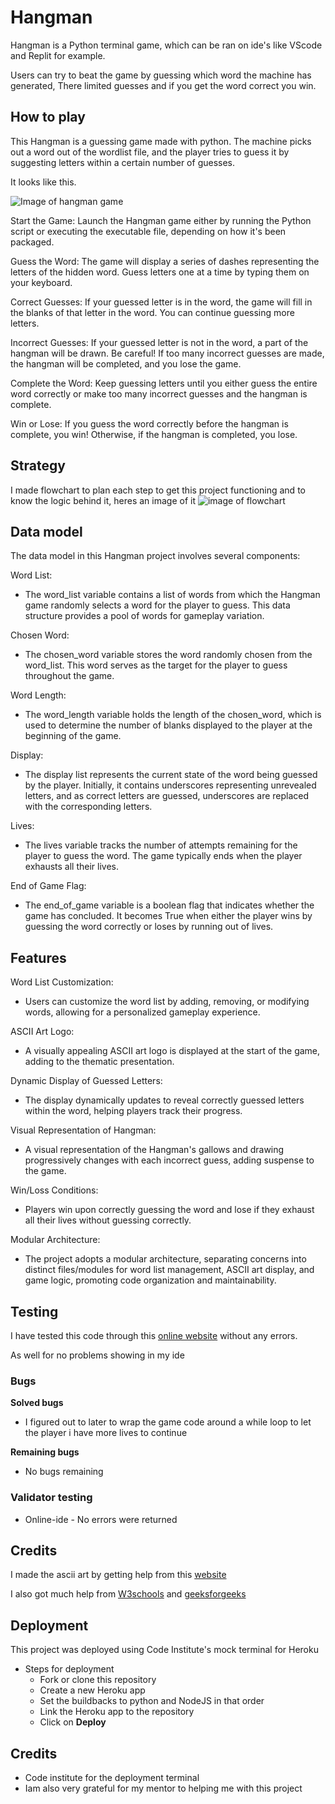# Hangman
Hangman is a Python terminal game, which can be ran on ide's like VScode and Replit for example.

Users can try to beat the game by guessing which word the machine has generated, There limited guesses and if you get the word correct you win.


## How to play

This Hangman is a guessing game made with python. The machine picks out a word out of the wordlist file, and the player tries to guess it by suggesting letters within a certain number of guesses. 

It looks like this.

![Image of hangman game](https://github.com/Hazarsoysuren/Hangman2/blob/main/images/hangman.png?raw=true)

Start the Game: Launch the Hangman game either by running the Python script or executing the executable file, depending on how it's been packaged.

Guess the Word: The game will display a series of dashes representing the letters of the hidden word. Guess letters one at a time by typing them on your keyboard.

Correct Guesses: If your guessed letter is in the word, the game will fill in the blanks of that letter in the word. You can continue guessing more letters.

Incorrect Guesses: If your guessed letter is not in the word, a part of the hangman will be drawn. Be careful! If too many incorrect guesses are made, the hangman will be completed, and you lose the game.

Complete the Word: Keep guessing letters until you either guess the entire word correctly or make too many incorrect guesses and the hangman is complete.

Win or Lose: If you guess the word correctly before the hangman is complete, you win! Otherwise, if the hangman is completed, you lose.



## Strategy

I made flowchart to plan each step to get this project functioning and to know the logic behind it, heres an image of it ![image of flowchart](https://github.com/Hazarsoysuren/Hangman2/blob/main/images/strategi.png?raw=true)

## Data model 
The data model in this Hangman project involves several components:

Word List:

- The word_list variable contains a list of words from which the Hangman game randomly selects a word for the player to guess. This data structure provides a pool of words for gameplay variation.

Chosen Word:

- The chosen_word variable stores the word randomly chosen from the word_list. This word serves as the target for the player to guess throughout the game.

Word Length:

- The word_length variable holds the length of the chosen_word, which is used to determine the number of blanks displayed to the player at the beginning of the game.

Display:

- The display list represents the current state of the word being guessed by the player. Initially, it contains underscores representing unrevealed letters, and as correct letters are guessed, underscores are replaced with the corresponding letters.

Lives:

- The lives variable tracks the number of attempts remaining for the player to guess the word. The game typically ends when the player exhausts all their lives.

End of Game Flag:

- The end_of_game variable is a boolean flag that indicates whether the game has concluded. It becomes True when either the player wins by guessing the word correctly or loses by running out of lives.

## Features 
Word List Customization:

- Users can customize the word list by adding, removing, or modifying words, allowing for a personalized gameplay experience.

ASCII Art Logo:

- A visually appealing ASCII art logo is displayed at the start of the game, adding to the thematic presentation.

Dynamic Display of Guessed Letters:

- The display dynamically updates to reveal correctly guessed letters within the word, helping players track their progress.

Visual Representation of Hangman:

- A visual representation of the Hangman's gallows and drawing progressively changes with each incorrect guess, adding suspense to the game.

Win/Loss Conditions:

- Players win upon correctly guessing the word and lose if they exhaust all their lives without guessing correctly.

Modular Architecture:

- The project adopts a modular architecture, separating concerns into distinct files/modules for word list management, ASCII art display, and game logic, promoting code organization and maintainability.

## Testing
I have tested this code through this [online website](www.online-ide.com) without any errors.

As well for no problems showing in my ide

### Bugs
**Solved bugs**
- I figured out to later to wrap the game code around a while loop to let the player i have more lives to continue

**Remaining bugs**
- No bugs remaining

### Validator testing
- Online-ide
      - No errors were returned


## Credits 
I made the ascii art by getting help from this [website](https://www.instructables.com/ASCII-Art/)

I also got much help from [W3schools](https://www.w3schools.com) and [geeksforgeeks](www.geeksforgeeks.org)

## Deployment
This project was deployed using Code Institute's mock terminal for Heroku
- Steps for deployment
   - Fork or clone this repository
   - Create a new Heroku app
   - Set the buildbacks to python and NodeJS in that order
   - Link the Heroku app to the repository
   - Click on **Deploy**


## Credits
- Code institute for the deployment terminal
- Iam also very grateful for my mentor to helping me with this project
